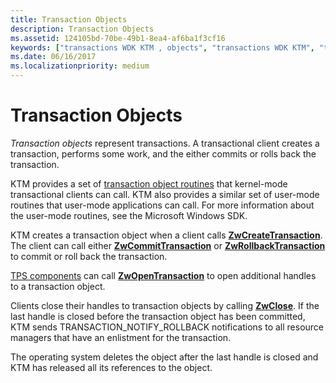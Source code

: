 ```yaml
---
title: Transaction Objects
description: Transaction Objects
ms.assetid: 124105bd-70be-49b1-8ea4-af6ba1f3cf16
keywords: ["transactions WDK KTM , objects", "transactions WDK KTM", "transactional clients WDK KTM , creating transactions", "Kernel Transaction Manager WDK , transactions", "KTM WDK , transactions", "transaction objects WDK KTM"]
ms.date: 06/16/2017
ms.localizationpriority: medium
---
```


# Transaction Objects


*Transaction objects* represent transactions. A transactional client creates a transaction, performs some work, and the either commits or rolls back the transaction.

KTM provides a set of [transaction object routines](https://docs.microsoft.com/windows-hardware/drivers/ddi/index) that kernel-mode transactional clients can call. KTM also provides a similar set of user-mode routines that user-mode applications can call. For more information about the user-mode routines, see the Microsoft Windows SDK.

KTM creates a transaction object when a client calls [**ZwCreateTransaction**](https://docs.microsoft.com/windows-hardware/drivers/ddi/wdm/nf-wdm-ntcreatetransaction). The client can call either [**ZwCommitTransaction**](https://docs.microsoft.com/windows-hardware/drivers/ddi/wdm/nf-wdm-ntcommittransaction) or [**ZwRollbackTransaction**](https://docs.microsoft.com/windows-hardware/drivers/ddi/wdm/nf-wdm-ntrollbacktransaction) to commit or roll back the transaction.

[TPS components](understanding-tps-components.md) can call [**ZwOpenTransaction**](https://docs.microsoft.com/windows-hardware/drivers/ddi/wdm/nf-wdm-ntopentransaction) to open additional handles to a transaction object.

Clients close their handles to transaction objects by calling [**ZwClose**](https://docs.microsoft.com/windows-hardware/drivers/ddi/ntifs/nf-ntifs-ntclose). If the last handle is closed before the transaction object has been committed, KTM sends TRANSACTION\_NOTIFY\_ROLLBACK notifications to all resource managers that have an enlistment for the transaction.

The operating system deletes the object after the last handle is closed and KTM has released all its references to the object.

 

 




